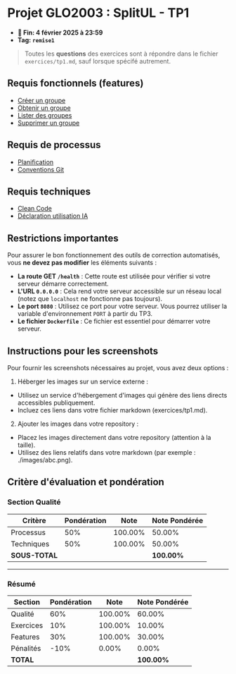 # Projet GLO2003 : SplitUL - TP1

- **📅 Fin: 4 février 2025 à 23:59**
- **Tag: `remise1`**

> Toutes les **questions** des exercices sont à répondre dans le fichier `exercices/tp1.md`, sauf lorsque spécifé autrement.

## Requis fonctionnels (features)

- [Créer un groupe](fonctionnels/1.creer-groupe.md)
- [Obtenir un groupe](fonctionnels/2.obtenir-groupe.md)
- [Lister des groupes](fonctionnels/3.lister-groupes.md)
- [Supprimer un groupe](fonctionnels/4.supprimer-groupe.md)

## Requis de processus

- [Planification](processus/planification.md)
- [Conventions Git](processus/git.md)

## Requis techniques

- [Clean Code](techniques/clean-code.md)
- [Déclaration utilisation IA](techniques/declaration-IA.md)

## Restrictions importantes

Pour assurer le bon fonctionnement des outils de correction automatisés, vous **ne devez pas modifier** les éléments suivants :

- **La route GET `/health`** : Cette route est utilisée pour vérifier si votre serveur démarre correctement.
- **L'URL `0.0.0.0`** : Cela rend votre serveur accessible sur un réseau local (notez que `localhost` ne fonctionne pas toujours).
- **Le port `8080`** : Utilisez ce port pour votre serveur. Vous pourrez utiliser la variable d'environnement `PORT` à partir du TP3.
- **Le fichier `Dockerfile`** : Ce fichier est essentiel pour démarrer votre serveur.

## Instructions pour les screenshots

Pour fournir les screenshots nécessaires au projet, vous avez deux options :

1. Héberger les images sur un service externe :
- Utilisez un service d'hébergement d'images qui génère des liens directs accessibles publiquement.
- Incluez ces liens dans votre fichier markdown (exercices/tp1.md).

2. Ajouter les images dans votre repository :
- Placez les images directement dans votre repository (attention à la taille).
- Utilisez des liens relatifs dans votre markdown (par exemple : ./images/abc.png).

## Critère d'évaluation et pondération

### Section Qualité

| Critère                | Pondération | Note     | Note Pondérée |
|------------------------|-------------|----------|---------------|
| Processus              | 50%         | 100.00%  | 50.00%        |
| Techniques             | 50%         | 100.00%  | 50.00%        |
| **SOUS-TOTAL**         |             |          | **100.00%**   |

---

### Résumé

| Section    | Pondération | Note     | Note Pondérée |
|------------|-------------|----------|---------------|
| Qualité    | 60%         | 100.00%  | 60.00%        |
| Exercices  | 10%         | 100.00%  | 10.00%        |
| Features   | 30%         | 100.00%  | 30.00%        |
| Pénalités  | -10%        | 0.00%    | 0.00%         |
| **TOTAL**  |             |          | **100.00%**   |
